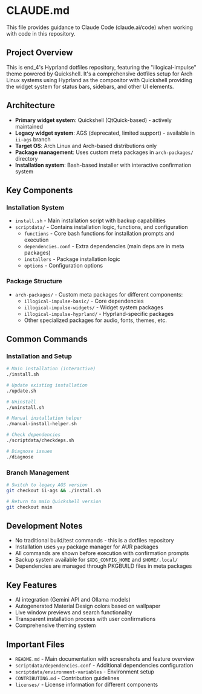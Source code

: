 # CLAUDE.md

This file provides guidance to Claude Code (claude.ai/code) when working with code in this repository.

## Project Overview

This is end_4's Hyprland dotfiles repository, featuring the "illogical-impulse" theme powered by Quickshell. It's a comprehensive dotfiles setup for Arch Linux systems using Hyprland as the compositor with Quickshell providing the widget system for status bars, sidebars, and other UI elements.

## Architecture

- **Primary widget system**: Quickshell (QtQuick-based) - actively maintained
- **Legacy widget system**: AGS (deprecated, limited support) - available in `ii-ags` branch
- **Target OS**: Arch Linux and Arch-based distributions only
- **Package management**: Uses custom meta packages in `arch-packages/` directory
- **Installation system**: Bash-based installer with interactive confirmation system

## Key Components

### Installation System
- `install.sh` - Main installation script with backup capabilities
- `scriptdata/` - Contains installation logic, functions, and configuration
  - `functions` - Core bash functions for installation prompts and execution
  - `dependencies.conf` - Extra dependencies (main deps are in meta packages)
  - `installers` - Package installation logic
  - `options` - Configuration options

### Package Structure
- `arch-packages/` - Custom meta packages for different components:
  - `illogical-impulse-basic/` - Core dependencies
  - `illogical-impulse-widgets/` - Widget system packages
  - `illogical-impulse-hyprland/` - Hyprland-specific packages
  - Other specialized packages for audio, fonts, themes, etc.

## Common Commands

### Installation and Setup
```bash
# Main installation (interactive)
./install.sh

# Update existing installation
./update.sh

# Uninstall
./uninstall.sh

# Manual installation helper
./manual-install-helper.sh

# Check dependencies
./scriptdata/checkdeps.sh

# Diagnose issues
./diagnose
```

### Branch Management
```bash
# Switch to legacy AGS version
git checkout ii-ags && ./install.sh

# Return to main Quickshell version
git checkout main
```

## Development Notes

- No traditional build/test commands - this is a dotfiles repository
- Installation uses `yay` package manager for AUR packages
- All commands are shown before execution with confirmation prompts
- Backup system available for `$XDG_CONFIG_HOME` and `$HOME/.local/`
- Dependencies are managed through PKGBUILD files in meta packages

## Key Features

- AI integration (Gemini API and Ollama models)
- Autogenerated Material Design colors based on wallpaper
- Live window previews and search functionality
- Transparent installation process with user confirmations
- Comprehensive theming system

## Important Files

- `README.md` - Main documentation with screenshots and feature overview
- `scriptdata/dependencies.conf` - Additional dependencies configuration
- `scriptdata/environment-variables` - Environment setup
- `CONTRIBUTING.md` - Contribution guidelines
- `licenses/` - License information for different components